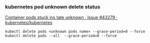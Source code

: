 ###  kubernetes pod unknown delete status


[Container pods stuck ins tate unknown · Issue #43279 · kubernetes/kubernetes](https://github.com/kubernetes/kubernetes/issues/43279 "Container pods stuck ins tate unknown · Issue #43279 · kubernetes/kubernetes")


 

```
kubectl delete pods <unknown pods name> --grace-period=0 --force
kubectl delete pods --all  --grace-period=0 --force
```
